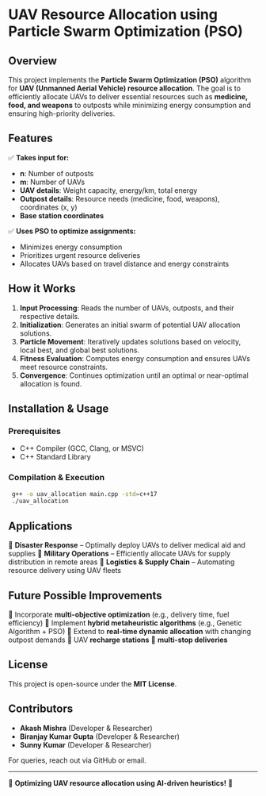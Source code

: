 
# UAV Resource Allocation using Particle Swarm Optimization (PSO)

## Overview
This project implements the **Particle Swarm Optimization (PSO)** algorithm for **UAV (Unmanned Aerial Vehicle) resource allocation**. The goal is to efficiently allocate UAVs to deliver essential resources such as **medicine, food, and weapons** to outposts while minimizing energy consumption and ensuring high-priority deliveries.

## Features
✅ **Takes input for:**
- **n**: Number of outposts
- **m**: Number of UAVs
- **UAV details**: Weight capacity, energy/km, total energy
- **Outpost details**: Resource needs (medicine, food, weapons), coordinates (x, y)
- **Base station coordinates**

✅ **Uses PSO to optimize assignments:**
- Minimizes energy consumption
- Prioritizes urgent resource deliveries
- Allocates UAVs based on travel distance and energy constraints

## How it Works
1. **Input Processing**: Reads the number of UAVs, outposts, and their respective details.
2. **Initialization**: Generates an initial swarm of potential UAV allocation solutions.
3. **Particle Movement**: Iteratively updates solutions based on velocity, local best, and global best solutions.
4. **Fitness Evaluation**: Computes energy consumption and ensures UAVs meet resource constraints.
5. **Convergence**: Continues optimization until an optimal or near-optimal allocation is found.

## Installation & Usage
### **Prerequisites**
- C++ Compiler (GCC, Clang, or MSVC)
- C++ Standard Library

### **Compilation & Execution**
```bash
 g++ -o uav_allocation main.cpp -std=c++17
 ./uav_allocation
```

<!-- ### **Input Format**
```
Number of Outposts: 3
Number of UAVs: 2
Base Station: (0,0)
UAV 1: Weight Capacity = 10, Energy/km = 2, Total Energy = 100
UAV 2: Weight Capacity = 15, Energy/km = 3, Total Energy = 120
Outpost 1: Medicine = 5, Food = 3, Weapons = 2, Location (x, y) = (5, 5)
Outpost 2: Medicine = 4, Food = 6, Weapons = 1, Location (x, y) = (10, 10)
```

### **Output Example**
```
Optimal UAV Assignments:
UAV 1 -> Outpost 1 (Energy Used: 20)
UAV 2 -> Outpost 2 (Energy Used: 30)
Total Energy Consumption: 50
``` -->

## Applications
🚀 **Disaster Response** – Optimally deploy UAVs to deliver medical aid and supplies
🚀 **Military Operations** – Efficiently allocate UAVs for supply distribution in remote areas
🚀 **Logistics & Supply Chain** – Automating resource delivery using UAV fleets

## Future Possible Improvements
🔹 Incorporate **multi-objective optimization** (e.g., delivery time, fuel efficiency)
🔹 Implement **hybrid metaheuristic algorithms** (e.g., Genetic Algorithm + PSO)
🔹 Extend to **real-time dynamic allocation** with changing outpost demands
🔹 UAV **recharge stations** 
🔹 **multi-stop deliveries**

## License
This project is open-source under the **MIT License**.

## Contributors
- **Akash Mishra** (Developer & Researcher)
- **Biranjay Kumar Gupta** (Developer & Researcher)
- **Sunny Kumar** (Developer & Researcher)

For queries, reach out via GitHub or email.

---
🚀 **Optimizing UAV resource allocation using AI-driven heuristics!** 🚀

